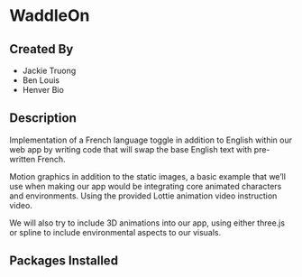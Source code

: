 # WaddleOn

## Created By
- Jackie Truong
- Ben Louis
- Henver Bio

## Description

Implementation of a French language toggle in addition to English within our web app by writing code that will swap the base English text with pre-written French. 
 

Motion graphics in addition to the static images, a basic example that we’ll use when making our app would be integrating core animated characters and environments. Using the provided Lottie animation video instruction video. 
 

We will also try to include 3D animations into our app, using either three.js or spline to include environmental aspects to our visuals.  


## Packages Installed
